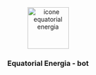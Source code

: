  <div id="topo"></div>

<div align="center">
    <a style="text-decoration: none" href="https://www.equatorialenergia.com.br/">
        <img src="https://play-lh.googleusercontent.com/tiksHECQh6MNAZHmW45xO38h8hJSLXYx7c5SrfzyMAvjcTQQX5Qt8XBSFV3xI4S0el3Q" alt="icone equatorial energia" width="auto" height="95" />
    </a>
</div>

<h3 align="center">Equatorial Energia - bot</h3>

 

